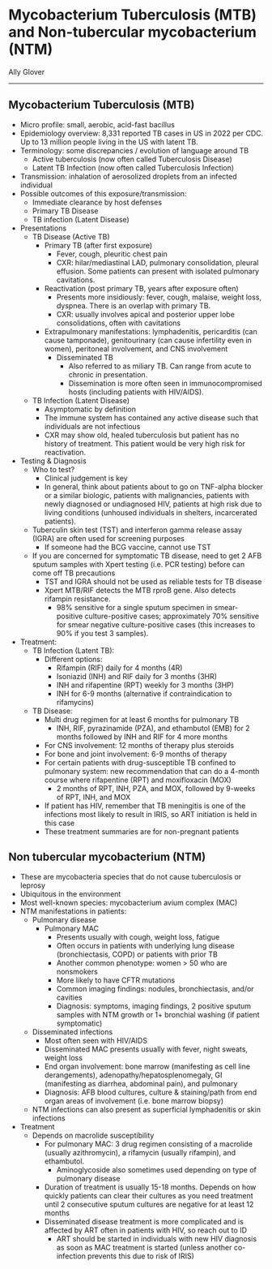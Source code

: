 # Mycobacterium Tuberculosis (MTB) and Non-tubercular mycobacterium (NTM)

Ally Glover

---

## Mycobacterium Tuberculosis (MTB)

-	Micro profile: small, aerobic, acid-fast bacillus 
-	Epidemiology overview: 8,331 reported TB cases in US in 2022 per CDC. Up to 13 million people living in the US with latent TB. 
-	Terminology: some discrepancies / evolution of language around TB
    -	Active tuberculosis (now often called Tuberculosis Disease)
    -	Latent TB Infection (now often called Tuberculosis Infection)
-	Transmission: inhalation of aerosolized droplets from an infected individual 
-	Possible outcomes of this exposure/transmission:
    -	Immediate clearance by host defenses
    -	Primary TB Disease
    -	TB infection (Latent Disease) 
-	Presentations
    -	TB Disease (Active TB)
        -	Primary TB (after first exposure)
            -	Fever, cough, pleuritic chest pain
            -	CXR: hilar/mediastinal LAD, pulmonary consolidation, pleural effusion. Some patients can present with isolated pulmonary cavitations.
        -	Reactivation (post primary TB, years after exposure often)
            -	Presents more insidiously: fever, cough, malaise, weight loss, dyspnea. There is an overlap with primary TB.
            -	CXR: usually involves apical and posterior upper lobe consolidations, often with cavitations
        -	Extrapulmonary manifestations: lymphadenitis, pericarditis (can cause tamponade), genitourinary (can cause infertility even in women), peritoneal involvement, and CNS involvement
            -	Disseminated TB
                -	Also referred to as miliary TB. Can range from acute to chronic in presentation.
                -	Dissemination is more often seen in immunocompromised hosts (including patients with HIV/AIDS). 
    - TB Infection (Latent Disease)
        - Asymptomatic by definition
        - The immune system has contained any active disease such that individuals are not infectious
        - CXR may show old, healed tuberculosis but patient has no history of treatment. This patient would be very high risk for reactivation.
-	Testing & Diagnosis
    -	Who to test?
        -	Clinical judgement is key
        -	In general, think about patients about to go on TNF-alpha blocker or a similar biologic, patients with malignancies, patients with newly diagnosed or undiagnosed HIV, patients at high risk due to living conditions (unhoused individuals in shelters, incarcerated patients).
    -	Tuberculin skin test (TST) and interferon gamma release assay (IGRA) are often used for screening purposes
        -	If someone had the BCG vaccine, cannot use TST
    -	If you are concerned for symptomatic TB disease, need to get 2 AFB sputum samples with Xpert testing (i.e. PCR testing) before can come off TB precautions
        -	TST and IGRA should not be used as reliable tests for TB disease
        -	Xpert MTB/RIF detects the MTB rproB gene. Also detects rifampin resistance.
            -	98% sensitive for a single sputum specimen in smear-positive culture-positive cases; approximately 70% sensitive for smear negative culture-positive cases (this increases to 90% if you test 3 samples).
-	Treatment:
    -	TB Infection (Latent TB):
        -	Different options:
            -	Rifampin (RIF) daily for 4 months (4R)
            -	Isoniazid (INH) and RIF daily for 3 months (3HR)
            -	INH and rifapentine (RPT) weekly for 3 months (3HP)
            -	INH for 6-9 months (alternative if contraindication to rifamycins)
    -	TB Disease:
        -	Multi drug regimen for at least 6 months for pulmonary TB
            -	INH, RIF, pyrazinamide (PZA), and ethambutol (EMB) for 2 months followed by INH and RIF for 4 more months
        -	For CNS involvement: 12 months of therapy plus steroids
        -	For bone and joint involvement: 6-9 months of therapy
        -	For certain patients with drug-susceptible TB confined to pulmonary system: new recommendation that can do a 4-month course where rifapentine (RPT) and moxifloxacin (MOX)
            -	2 months of RPT, INH, PZA, and MOX, followed by 9-weeks of RPT, INH, and MOX
        -	If patient has HIV, remember that TB meningitis is one of the infections most likely to result in IRIS, so ART initiation is held in this case
        -	These treatment summaries are for non-pregnant patients

## Non tubercular mycobacterium (NTM)

-	These are mycobacteria species that do not cause tuberculosis or leprosy 
-	Ubiquitous in the environment 
-	Most well-known species: mycobacterium avium complex (MAC)
-	NTM manifestations in patients:
    -	Pulmonary disease
        -	Pulmonary MAC
            -	Presents usually with cough, weight loss, fatigue
            -	Often occurs in patients with underlying lung disease (bronchiectasis, COPD) or patients with prior TB
            -	Another common phenotype: women > 50 who are nonsmokers
            -	More likely to have CFTR mutations
            -	Common imaging findings: nodules, bronchiectasis, and/or cavities
            -	Diagnosis: symptoms, imaging findings, 2 positive sputum samples with NTM growth or 1+ bronchial washing (if patient symptomatic)
      -	Disseminated infections
          -	Most often seen with HIV/AIDS
          -	Disseminated MAC presents usually with fever, night sweats, weight loss
          -	End organ involvement: bone marrow (manifesting as cell line derangements), adenopathy/hepatosplenomegaly, GI (manifesting as diarrhea, abdominal pain), and pulmonary
          -	Diagnosis: AFB blood cultures, culture & staining/path from end organ areas of involvement (i.e. bone marrow biopsy)
    -	NTM infections can also present as superficial lymphadenitis or skin infections 
-	Treatment
    -	Depends on macrolide susceptibility
        -	For pulmonary MAC: 3 drug regimen consisting of a macrolide (usually azithromycin), a rifamycin (usually rifampin), and ethambutol.
            -	Aminoglycoside also sometimes used depending on type of pulmonary disease
        -	Duration of treatment is usually 15-18 months. Depends on how quickly patients can clear their cultures as you need treatment until 2 consecutive sputum cultures are negative for at least 12 months
        -	Disseminated disease treatment is more complicated and is affected by ART often in patients with HIV, so reach out to ID
            -	ART should be started in individuals with new HIV diagnosis as soon as MAC treatment is started (unless another co-infection prevents this due to risk of IRIS)
